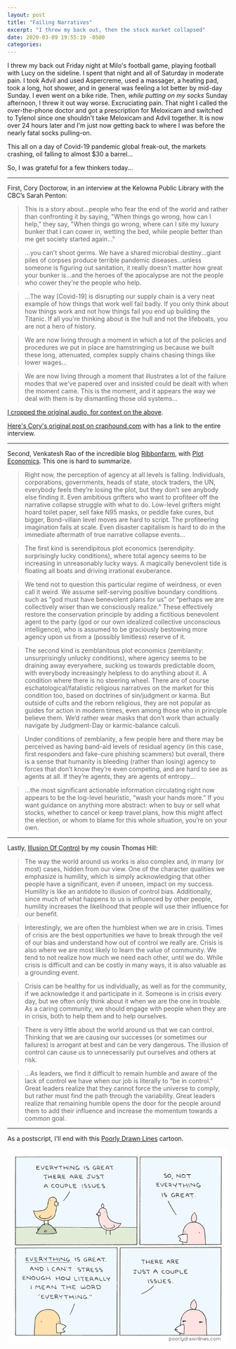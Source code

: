 ```yaml
---
layout: post
title: "Failing Narratives"
excerpt: "I threw my back out, then the stock market collapsed"
date: 2020-03-09 19:55:19 -0500
categories: 
---
```


I threw my back out Friday night at Milo's football game, playing football with Lucy on the sideline. I spent that night and all of Saturday in moderate pain. I took Advil and used Aspercreme, used a massager, a heating pad, took a long, hot shower, and in general was feeling a lot better by mid-day Sunday. I even went on a bike ride. Then, _while putting on my socks_ Sunday afternoon, I threw it out way worse. Excruciating pain. That night I called the over-the-phone doctor and got a prescription for Meloxicam and switched to Tylenol since one shouldn't take Meloxicam and Advil together. It is now over 24 hours later and I'm just now getting back to where I was before the nearly fatal socks pulling-on.

This all on a day of Covid-19 pandemic global freak-out, the markets crashing, oil falling to almost $30 a barrel...

So, I was grateful for a few thinkers today...

--- 

First, Cory Doctorow, in an interview at the Kelowna Public Library with the CBC’s Sarah Penton:

> This is a story about...people who fear the end of the world and rather than confronting it by saying, "When things go wrong, how can I help," they say, "When things go wrong, where can I site my luxury bunker that I can cower in, wetting the bed, while people better than me get society started again..."

> ...you can't shoot germs. We have a shared microbial destiny...giant piles of corpses produce terrible pandemic diseases...unless someone is figuring out sanitation, it really doesn't matter how great your bunker is...and the heroes of the apocalypse are not the people who cower they're the people who help.

> ...The way [Covid-19] is disrupting our supply chain is a very neat example of how things that work well fail badly. If you only think about how things work and not how things fail you end up building the Titanic. If all you're thinking about is the hull and not the lifeboats, you are not a hero of history. 

> We are now living through a moment in which a lot of the policies and procedures we put in place are hamstringing us because we built these long, attenuated, complex supply chains chasing things like lower wages...

> We are now living through a moment that illustrates a lot of the failure modes that we've papered over and insisted could be dealt with when the moment came. This is the moment, and it appears the way we deal with them is by dismantling those old systems...

[I cropped the original audio, for context on the above](/assets/2020/03/Canada_Reads_Kelowna_Doctorow_Penton-crop.mp3).

[Here's Cory's original post on craphound.com](https://craphound.com/podcast/2020/03/06/audio-from-the-kelowna-canada-reads-event-with-sarah-penton) with has a link to the entire interview.

---

Second, Venkatesh Rao of the incredible blog [Ribbonfarm](https://www.ribbonfarm.com/), with [Plot Economics](https://www.ribbonfarm.com/2020/03/09/plot-economics/). This one is hard to summarize.

> Right now, the perception of agency at all levels is falling. Individuals, corporations, governments, heads of state, stock traders, the UN, everybody feels they’re losing the plot, but they don’t see anybody else finding it. Even ambitious grifters who want to profiteer off the narrative collapse struggle with what to do. Low-level grifters might hoard toilet paper, sell fake N95 masks, or peddle fake cures, but bigger, Bond-villain level moves are hard to script. The profiteering imagination fails at scale. Even disaster capitalism is hard to do in the immediate aftermath of true narrative collapse events...

> The first kind is serendipitous plot economics (serendipity: surprisingly lucky conditions), where total agency seems to be increasing in unreasonably lucky ways. A magically benevolent tide is floating all boats and driving irrational exuberance.

> We tend not to question this particular regime of weirdness, or even call it weird. We assume self-serving positive boundary conditions such as “god must have benevolent plans for us” or “perhaps we are collectively wiser than we consciously realize.” These effectively restore the conservation principle by adding a fictitious benevolent agent to the party (god or our own idealized collective unconscious intelligence), who is assumed to be graciously bestowing more agency upon us from a (possibly limitless) reserve of it.

> The second kind is zemblanitous plot economics (zemblanity: unsurprisingly unlucky conditions), where agency seems to be draining away everywhere, sucking us towards predictable doom, with everybody increasingly helpless to do anything about it. A condition where there is no steering wheel. There are of course eschatological/fatalistic religious narratives on the market for this condition too, based on doctrines of sin/judgment or karma. But outside of cults and the reborn religious, they are not popular as guides for action in modern times, even among those who in principle believe them. We’d rather wear masks that don’t work than actually navigate by Judgment-Day or karmic-balance calculi.

> Under conditions of zemblanity, a few people here and there may be perceived as having band-aid levels of residual agency (in this case, first responders and fake-cure phishing scammers) but overall, there is a sense that humanity is bleeding (rather than losing) agency to forces that don’t know they’re even competing, and are hard to see as agents at all. If they’re agents, they are agents of entropy...

> ...the most significant actionable information circulating right now appears to be the log-level heuristic, “wash your hands more.” If you want guidance on anything more abstract: when to buy or sell what stocks, whether to cancel or keep travel plans, how this might affect the election, or whom to blame for this whole situation, you’re on your own. 

---

Lastly, [Illusion Of Control](http://www.recoveringleadership.com/?p=1016) by my cousin Thomas Hill:

> The way the world around us works is also complex and, in many (or most) cases, hidden from our view. One of the character qualities we emphasize is humility, which is simply acknowledging that other people have a significant, even if unseen, impact on my success. Humility is like an antidote to illusion of control bias. Additionally, since much of what happens to us is influenced by other people, humility increases the likelihood that people will use their influence for our benefit.  

> Interestingly, we are often the humblest when we are in crisis. Times of crisis are the best opportunities we have to break through the veil of our bias and understand how out of control we really are. Crisis is also where we are most likely to learn the value of community. We tend to not realize how much we need each other, until we do. While crisis is difficult and can be costly in many ways, it is also valuable as a grounding event.

> Crisis can be healthy for us individually, as well as for the community, if we acknowledge it and participate in it. Someone is in crisis every day, but we often only think about it when we are the one in trouble. As a caring community, we should engage with people when they are in crisis, both to help them and to help ourselves.

> There is very little about the world around us that we can control. Thinking that we are causing our successes (or sometimes our failures) is arrogant at best and can be very dangerous. The illusion of control can cause us to unnecessarily put ourselves and others at risk.

> ...As leaders, we find it difficult to remain humble and aware of the lack of control we have when our job is literally to “be in control.” Great leaders realize that they cannot force the universe to comply, but rather must find the path through the variability. Great leaders realize that remaining humble opens the door for the people around them to add their influence and increase the momentum towards a common goal. 

---

As a postscript, I'll end with this [Poorly Drawn Lines](http://www.poorlydrawnlines.com/) cartoon.

![](/assets/2020/03/pdl.png)